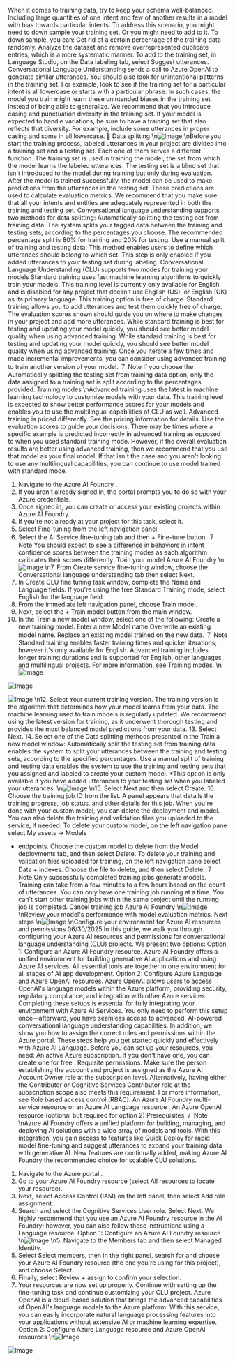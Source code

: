 When it comes to training data, try to keep your schema well-balanced. Including large
quantities of one intent and few of another results in a model with bias towards particular
intents.
To address this scenario, you might need to down sample your training set. Or you might need
to add to it. To down sample, you can:
Get rid of a certain percentage of the training data randomly.
Analyze the dataset and remove overrepresented duplicate entries, which is a more
systematic manner.
To add to the training set, in Language Studio, on the Data labeling tab, select Suggest
utterances. Conversational Language Understanding sends a call to Azure OpenAI to generate
similar utterances.
You should also look for unintentional patterns in the training set. For example, look to see if
the training set for a particular intent is all lowercase or starts with a particular phrase. In such
cases, the model you train might learn these unintended biases in the training set instead of
being able to generalize.
We recommend that you introduce casing and punctuation diversity in the training set. If your
model is expected to handle variations, be sure to have a training set that also reflects that
diversity. For example, include some utterances in proper casing and some in all lowercase.

Data splitting
\n![Image](images/page261_image1.png)
\nBefore you start the training process, labeled utterances in your project are divided into a
training set and a testing set. Each one of them serves a different function. The training set is
used in training the model, the set from which the model learns the labeled utterances. The
testing set is a blind set that isn't introduced to the model during training but only during
evaluation.
After the model is trained successfully, the model can be used to make predictions from the
utterances in the testing set. These predictions are used to calculate evaluation metrics. We
recommend that you make sure that all your intents and entities are adequately represented in
both the training and testing set.
Conversational language understanding supports two methods for data splitting:
Automatically splitting the testing set from training data: The system splits your tagged
data between the training and testing sets, according to the percentages you choose. The
recommended percentage split is 80% for training and 20% for testing.
Use a manual split of training and testing data: This method enables users to define
which utterances should belong to which set. This step is only enabled if you added
utterances to your testing set during labeling.
Conversational Language Understanding (CLU) supports two modes for training your models
Standard training uses fast machine learning algorithms to quickly train your models.
This training level is currently only available for English and is disabled for any project
that doesn't use English (US), or English (UK) as its primary language. This training option
is free of charge. Standard training allows you to add utterances and test them quickly
free of charge. The evaluation scores shown should guide you on where to make changes
in your project and add more utterances. While standard training is best for testing and
updating your model quickly, you should see better model quality when using advanced
training. While standard training is best for testing and updating your model quickly, you
should see better model quality when using advanced training. Once you iterate a few
times and made incremental improvements, you can consider using advanced training to
train another version of your model.
７ Note
If you choose the Automatically splitting the testing set from training data option, only
the data assigned to a training set is split according to the percentages provided.
Training modes
\nAdvanced training uses the latest in machine learning technology to customize models
with your data. This training level is expected to show better performance scores for your
models and enables you to use the multilingual capabilities of CLU as well. Advanced
training is priced differently. See the pricing information
 for details.
Use the evaluation scores to guide your decisions. There may be times where a specific
example is predicted incorrectly in advanced training as opposed to when you used standard
training mode. However, if the overall evaluation results are better using advanced training,
then we recommend that you use that model as your final model. If that isn't the case and you
aren't looking to use any multilingual capabilities, you can continue to use model trained with
standard mode.
1. Navigate to the Azure AI Foundry
.
2. If you aren't already signed in, the portal prompts you to do so with your Azure
credentials.
3. Once signed in, you can create or access your existing projects within Azure AI
Foundry.
4. If you're not already at your project for this task, select it.
5. Select Fine-tuning from the left navigation panel.
6. Select the AI Service fine-tuning tab and then + Fine-tune button.
７ Note
You should expect to see a difference in behaviors in intent confidence scores between
the training modes as each algorithm calibrates their scores differently.
Train your model
Azure AI Foundry
\n![Image](images/page263_image1.png)
\n7. From Create service fine-tuning window, choose the Conversational language
understanding tab then select Next.
8. In Create CLU fine tuning task window, complete the Name and Language fields. If
you're using the free Standard Training mode, select English for the language field.
9. From the immediate left navigation panel, choose Train model.
10. Next, select the + Train model button from the main window.
11. In the Train a new model window, select one of the following:
Create a new training model. Enter a new Model name
Overwrite an existing model name. Replace an existing model trained on the
new data.
７ Note
Standard training enables faster training times and quicker iterations;
however it's only available for English.
Advanced training includes longer training durations and is supported for
English, other languages, and multilingual projects.
For more information, see Training modes.
\n![Image](images/page264_image1.png)

![Image](images/page264_image2.png)

![Image](images/page264_image3.png)
\n12. Select Your current training version. The training version is the algorithm that
determines how your model learns from your data. The machine learning used to
train models is regularly updated. We recommend using the latest version for
training, as it underwent thorough testing and provides the most balanced model
predictions from your data.
13. Select Next.
14. Select one of the Data splitting methods presented in the Train a new model
window:
Automatically split the testing set from training data enables the system to
split your utterances between the training and testing sets, according to the
specified percentages.
Use a manual split of training and testing data enables the system to use the
training and testing sets that you assigned and labeled to create your custom
model. *This option is only available if you have added utterances to your
testing set when you labeled your utterances.
\n![Image](images/page265_image1.png)
\n15. Select Next and then select Create.
16. Choose the training job ID from the list. A panel appears that details the training
progress, job status, and other details for this job.
When you're done with your custom model, you can delete the deployment and model.
You can also delete the training and validation files you uploaded to the service, if needed:
To delete your custom model, on the left navigation pane select My assets → Models
+ endpoints. Choose the custom model to delete from the Model deployments tab,
and then select Delete.
To delete your training and validation files uploaded for training, on the left
navigation pane select Data + indexes. Choose the file to delete, and then select
Delete.
７ Note
Only successfully completed training jobs generate models.
Training can take from a few minutes to a few hours based on the count of
utterances.
You can only have one training job running at a time. You can't start other
training jobs within the same project until the running job is completed.
Cancel training job
Azure AI Foundry
\n![Image](images/page266_image1.png)
\nReview your model's performance with model evaluation metrics.
Next steps
\n![Image](images/page267_image1.png)
\nConfigure your environment for Azure AI
resources and permissions
06/30/2025
In this guide, we walk you through configuring your Azure AI resources and permissions for
conversational language understanding (CLU) projects. We present two options:
Option 1: Configure an Azure AI Foundry resource. Azure AI Foundry offers a unified
environment for building generative AI applications and using Azure AI services. All
essential tools are together in one environment for all stages of AI app development.
Option 2: Configure Azure Language and Azure OpenAI resources. Azure OpenAI allows
users to access OpenAI's language models within the Azure platform, providing security,
regulatory compliance, and integration with other Azure services.
Completing these setups is essential for fully integrating your environment with Azure AI
Services. You only need to perform this setup once—afterward, you have seamless access to
advanced, AI-powered conversational language understanding capabilities.
In addition, we show you how to assign the correct roles and permissions within the Azure
portal. These steps help you get started quickly and effectively with Azure AI Language.
Before you can set up your resources, you need:
An active Azure subscription. If you don't have one, you can create one for free
.
Requisite permissions. Make sure the person establishing the account and project is
assigned as the Azure AI Account Owner role at the subscription level. Alternatively,
having either the Contributor or Cognitive Services Contributor role at the subscription
scope also meets this requirement. For more information, see Role based access control
(RBAC).
An Azure AI Foundry multi-service resource or an Azure AI Language resource
.
An Azure OpenAI resource
 (optional but required for option 2)
Prerequisites
７ Note
\nAzure AI Foundry offers a unified platform for building, managing, and deploying AI solutions
with a wide array of models and tools. With this integration, you gain access to features like
Quick Deploy for rapid model fine-tuning and suggest utterances to expand your training
data with generative AI. New features are continually added, making Azure AI Foundry the
recommended choice for scalable CLU solutions.
1. Navigate to the Azure portal
.
2. Go to your Azure AI Foundry resource (select All resources to locate your resource).
3. Next, select Access Control (IAM) on the left panel, then select Add role assignment.
4. Search and select the Cognitive Services User role. Select Next.
We highly recommend that you use an Azure AI Foundry resource in the AI Foundry;
however, you can also follow these instructions using a Language resource.
Option 1: Configure an Azure AI Foundry resource
\n![Image](images/page269_image1.png)
\n5. Navigate to the Members tab and then select Managed Identity.
6. Select Select members, then in the right panel, search for and choose your Azure AI
Foundry resource (the one you're using for this project), and choose Select.
7. Finally, select Review + assign to confirm your selection.
8. Your resources are now set up properly. Continue with setting up the fine-tuning task and
continue customizing your CLU project.
Azure OpenAI is a cloud-based solution that brings the advanced capabilities of OpenAI's
language models to the Azure platform. With this service, you can easily incorporate natural
language processing features into your applications without extensive AI or machine learning
expertise.
Option 2: Configure Azure Language resource and
Azure OpenAI resources
\n![Image](images/page270_image1.png)

![Image](images/page270_image2.png)